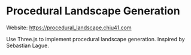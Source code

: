 # Procedural Landscape Generation

Website: https://procedural_landscape.chiu41.com

Use Three.js to implement procedural landscape generation. Inspired by Sebastian Lague.
